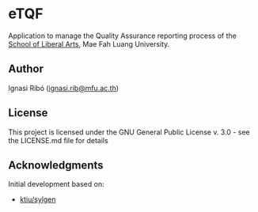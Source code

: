 # eTQF

Application to manage the Quality Assurance reporting process of the [School of Liberal Arts](https://liberalarts.mfu.ac.th/en/liberalarts-home.html), Mae Fah Luang University.

## Author

Ignasi Ribó (ignasi.rib@mfu.ac.th)

## License

This project is licensed under the GNU General Public License v. 3.0 - see the LICENSE.md file for details

## Acknowledgments

Initial development based on:
* [ ktiu/sylgen ](https://github.com/ktiu/sylgen)
